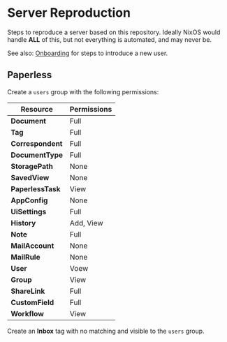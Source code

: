 # Server Reproduction

Steps to reproduce a server based on this repository. Ideally NixOS would handle
**ALL** of this, but not everything is automated, and may never be.

See also: [Onboarding](./onboarding.md) for steps to introduce a new user.

## Paperless

Create a `users` group with the following permissions:

| Resource          | Permissions |
| ----------------- | ----------- |
| **Document**      | Full        |
| **Tag**           | Full        |
| **Correspondent** | Full        |
| **DocumentType**  | Full        |
| **StoragePath**   | None        |
| **SavedView**     | None        |
| **PaperlessTask** | View        |
| **AppConfig**     | None        |
| **UiSettings**    | Full        |
| **History**       | Add, View   |
| **Note**          | Full        |
| **MailAccount**   | None        |
| **MailRule**      | None        |
| **User**          | Voew        |
| **Group**         | View        |
| **ShareLink**     | Full        |
| **CustomField**   | Full        |
| **Workflow**      | View        |

Create an **Inbox** tag with no matching and visible to the `users` group.
